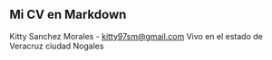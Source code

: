 ## Mi CV en Markdown

Kitty Sanchez Morales - kitty97sm@gmail.com
Vivo en el estado de Veracruz ciudad Nogales